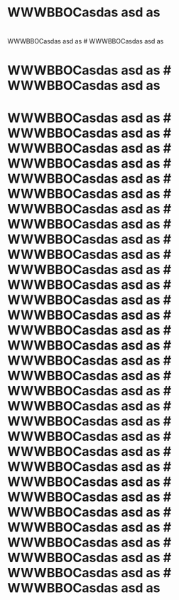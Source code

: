 # WWWBBOCasdas asd as







#




WWWBBOCasdas asd as # WWWBBOCasdas asd as



# WWWBBOCasdas asd as # WWWBBOCasdas asd as



# WWWBBOCasdas asd as # WWWBBOCasdas asd as # WWWBBOCasdas asd as # WWWBBOCasdas asd as # WWWBBOCasdas asd as # WWWBBOCasdas asd as # WWWBBOCasdas asd as # WWWBBOCasdas asd as # WWWBBOCasdas asd as # WWWBBOCasdas asd as # WWWBBOCasdas asd as # WWWBBOCasdas asd as # WWWBBOCasdas asd as # WWWBBOCasdas asd as # WWWBBOCasdas asd as # WWWBBOCasdas asd as # WWWBBOCasdas asd as # WWWBBOCasdas asd as # WWWBBOCasdas asd as # WWWBBOCasdas asd as # WWWBBOCasdas asd as # WWWBBOCasdas asd as # WWWBBOCasdas asd as # WWWBBOCasdas asd as # WWWBBOCasdas asd as # WWWBBOCasdas asd as # WWWBBOCasdas asd as # WWWBBOCasdas asd as # WWWBBOCasdas asd as # WWWBBOCasdas asd as # WWWBBOCasdas asd as # WWWBBOCasdas asd as 
